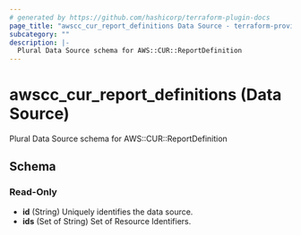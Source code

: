 ```yaml
---
# generated by https://github.com/hashicorp/terraform-plugin-docs
page_title: "awscc_cur_report_definitions Data Source - terraform-provider-awscc"
subcategory: ""
description: |-
  Plural Data Source schema for AWS::CUR::ReportDefinition
---
```


# awscc_cur_report_definitions (Data Source)

Plural Data Source schema for AWS::CUR::ReportDefinition



<!-- schema generated by tfplugindocs -->
## Schema

### Read-Only

- **id** (String) Uniquely identifies the data source.
- **ids** (Set of String) Set of Resource Identifiers.


